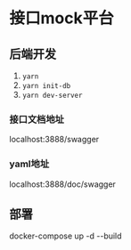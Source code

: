 # 接口mock平台


## 后端开发

1. `yarn`
2. `yarn init-db`
3. `yarn dev-server`

### 接口文档地址 

localhost:3888/swagger

### yaml地址

localhost:3888/doc/swagger

## 部署

docker-compose up -d --build